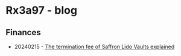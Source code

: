 # Rx3a97 - blog

## Finances

* 20240215 - [The termination fee of Saffron Lido Vaults explained](./post1/)
